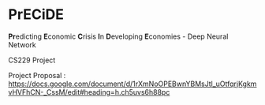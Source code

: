 # PrECiDE

**Pr**edicting **E**conomic **C**risis **I**n **D**eveloping **E**conomies - Deep Neural Network

CS229 Project

Project Proposal : https://docs.google.com/document/d/1rXmNoOPEBwnYBMsJtl_uOtfqrjKgkmvHVFhCN-_CssM/edit#heading=h.ch5uvs6h88pc
